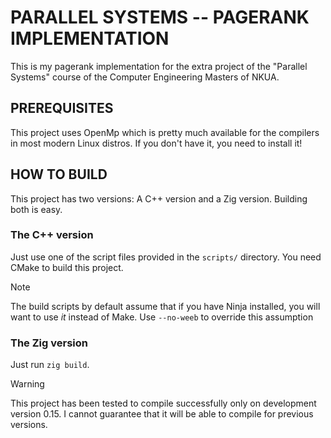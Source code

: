 # PARALLEL SYSTEMS -- PAGERANK IMPLEMENTATION

This is my pagerank implementation for the extra project of the "Parallel Systems" course of the Computer Engineering Masters of NKUA.

## PREREQUISITES 
This project uses OpenMp which is pretty much available for the compilers in most modern Linux distros. If you don't have it, you need to install it!

## HOW TO BUILD
This project has two versions: A C++ version and a Zig version. Building both is easy.

### The C++ version
Just use one of the script files provided in the `scripts/` directory. You need CMake to build this project.

>[!NOTE]
> The build scripts by default assume that if you have Ninja installed, you will want to use *it* instead of Make. Use `--no-weeb` to override this assumption

### The Zig version 
Just run `zig build`. 

>[!WARNING] 
> This project has been tested to compile successfully only on development version 0.15. I cannot guarantee that it will be able to compile for previous versions.
